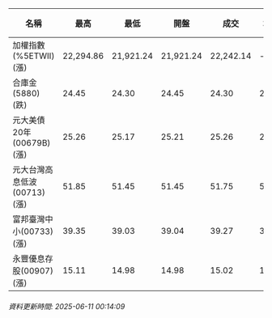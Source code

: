 | 名稱 | 最高 | 最低 | 開盤 | 成交 | 均價 | 成交金額(億) | 昨收 | 漲跌幅 | 漲跌 | 總量 | 昨量 | 振幅 |
| -------- | -------- | -------- | -------- |-------- | -------- | -------- |-------- |-------- |-------- | -------- | -------- |-------- |
|加權指數(%5ETWII) (漲)|22,294.86|21,921.24|21,921.24|22,242.14|-|3,841.57|21,790.29|2.07%|451.85|6,720,340|0|1.71%|
|合庫金(5880) (跌)|24.45|24.30|24.45|24.30|24.36|2.00|24.35|0.21%|0.05|8,197|4,988|0.62%|
|元大美債20年(00679B) (漲)|25.26|25.17|25.21|25.26|25.20|4.53|25.12|0.56%|0.14|17,968|22,832|0.36%|
|元大台灣高息低波(00713) (漲)|51.85|51.45|51.45|51.75|51.70|5.76|51.30|0.88%|0.45|11,134|9,904|0.78%|
|富邦臺灣中小(00733) (漲)|39.35|39.03|39.04|39.27|39.29|0.293|38.95|0.82%|0.32|746|646|0.82%|
|永豐優息存股(00907) (漲)|15.11|14.98|14.98|15.02|15.06|0.472|14.97|0.33%|0.05|3,135|1,918|0.87%|
###### 資料更新時間: 2025-06-11 00:14:09